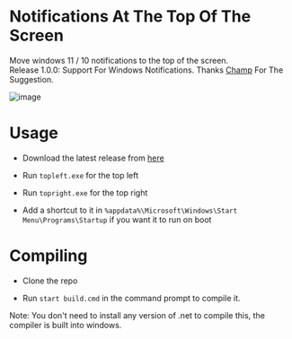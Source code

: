 # Notifications At The Top Of The Screen
Move windows 11 / 10 notifications to the top of the screen.  
Release 1.0.0: Support For Windows Notifications. Thanks [Champ](https://github.com/champalalm) For The Suggestion.

![image](https://user-images.githubusercontent.com/79756986/162231083-41700e52-afbe-4009-b0a0-3348f435435e.png)


# Usage
- Download the latest release from [here](https://github.com/champalalm/notifications-at-top/releases/tag/1.0.0)

- Run ``` topleft.exe ``` for the top left

- Run ``` topright.exe ``` for the top right

- Add a shortcut to it in ``` %appdata%\Microsoft\Windows\Start Menu\Programs\Startup ``` if you want it to run on boot


# Compiling
- Clone the repo

- Run ``` start build.cmd ``` in the command prompt to compile it.

Note: You don't need to install any version of .net to compile this, the compiler is built into windows.

